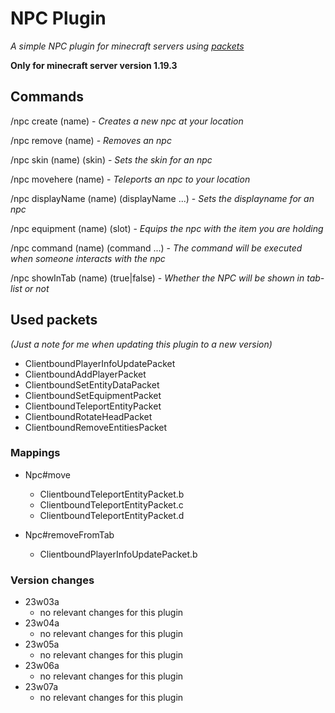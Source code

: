 # NPC Plugin
_A simple NPC plugin for minecraft servers using [packets](https://wiki.vg/Protocol)_

**Only for minecraft server version 1.19.3**

## Commands

/npc create (name) - _Creates a new npc at your location_

/npc remove (name) - _Removes an npc_

/npc skin (name) (skin) - _Sets the skin for an npc_

/npc movehere (name) - _Teleports an npc to your location_

/npc displayName (name) (displayName ...) - _Sets the displayname for an npc_

/npc equipment (name) (slot) - _Equips the npc with the item you are holding_

/npc command (name) (command ...) - _The command will be executed when someone interacts with the npc_

/npc showInTab (name) (true|false) - _Whether the NPC will be shown in tab-list or not_

## Used packets

_(Just a note for me when updating this plugin to a new version)_

- ClientboundPlayerInfoUpdatePacket
- ClientboundAddPlayerPacket
- ClientboundSetEntityDataPacket
- ClientboundSetEquipmentPacket
- ClientboundTeleportEntityPacket
- ClientboundRotateHeadPacket
- ClientboundRemoveEntitiesPacket

### Mappings

- Npc#move
  - ClientboundTeleportEntityPacket.b
  - ClientboundTeleportEntityPacket.c
  - ClientboundTeleportEntityPacket.d

- Npc#removeFromTab
  - ClientboundPlayerInfoUpdatePacket.b

### Version changes

- 23w03a
  - no relevant changes for this plugin
- 23w04a
  - no relevant changes for this plugin
- 23w05a
  - no relevant changes for this plugin
- 23w06a
  - no relevant changes for this plugin
- 23w07a
  - no relevant changes for this plugin